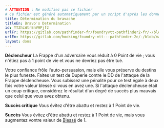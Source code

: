 ```yaml
---
# ATTENTION : Ne modifiez pas ce fichier
# Ce fichier est généré automatiquement par un script d'après les données du module Foundry VTT officiel et de sa traduction
title: Détermination du bravache
titleEn: Bravo's Determination
id: YTZhLWtrEnV9Pjf2
urlFr: https://gitlab.com/pathfinder-fr/foundryvtt-pathfinder2-fr/-/blob/master/data/feats/YTZhLWtrEnV9Pjf2.htm
urlEn: https://gitlab.com/hooking/foundry-vtt---pathfinder-2e/-/blob/master/packs/data/feats.db/bravo-s-determination.json
layout: dons
---
```

**Déclencheur** La Frappe d'un adversaire vous réduit à 0 Point de vie ; vous n'étiez pas à 1 point de vie et vous ne devriez pas être tué.

Votre confiance frôle l'auto-persuasion, mais elle vous préserve du destins le plus funeste. Faites un test de Duperie contre le DD de l'attaque de la Frappe déclencheuse. Vous subissez une pénalité pour ce test égale à deux fois votre valeur blessé si vous en avez une. Si l'attaque déclencheuse était un coup critique, considérez le résultat d'un degré de succès plus mauvais que celui que vous avez obtenu.

**Succès critique** Vous évitez d'être abattu et restez à 1 Point de vie.

**Succès** Vous évitez d'être abattu et restez à 1 Point de vie, mais vous augmentez vontre valeur de [Blessé](../conditions/blessé.md) de 1.
